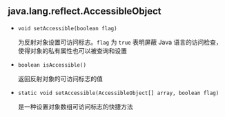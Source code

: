 ## java.lang.reflect.AccessibleObject

* `void setAccessible(boolean flag)`

  为反射对象设置可访问标志。`flag` 为 `true` 表明屏蔽 Java 语言的访问检查，使得对象的私有属性也可以被查询和设置

* `boolean isAccessible()`

  返回反射对象的可访问标志的值

* `static void setAccessible(AccessibleObject[] array, boolean flag)`

  是一种设置对象数组可访问标志的快捷方法